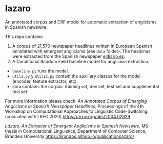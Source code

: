# lazaro
An annotated corpus and CRF model for automatic extraction of anglicisms in Spanish newswire. 

This repo contains:
1. A corpus of 21,570 newspaper headlines written in European Spanish annotated with emergent anglicisms (see ```data``` folder). The headlines were extracted from the Spanish newspaper [eldiario.es](https://www.eldiario.es/).
2. A Conditional Random Field baseline model for anglicism extraction.

* ```baseline.py``` runs the model. 
* ```utils.py``` y ```utils2.py``` contain the auxiliary classes for the model (encoder, feature extractor, etc).
* ```data``` contains the corpus: training set, dev set, test set and supplemental test set. 

For more information please check: 
*An Annotated Corpus of Emerging Anglicisms in Spanish Newspaper Headlines*, Proceedings of the 4th Workshop on Computational Approaches to Linguistic Code-Switching (colocated with LREC 2020) https://arxiv.org/abs/2004.02929

*Lázaro: An Extractor of Emergent Anglicisms in Spanish Newswire*, MS thesis in Computational Linguistics, Department of Computer Science, Brandeis University https://lirondos.github.io/publication/lazaro/
